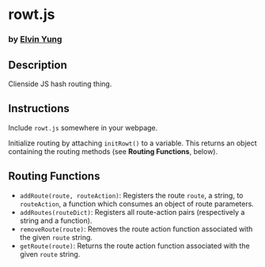 # rowt.js
### by [Elvin Yung](https://github.com/elvinyung)

## Description
Clienside JS hash routing thing. 

## Instructions
Include `rowt.js` somewhere in your webpage.

Initialize routing by attaching `initRowt()` to a variable. This returns an object containing the routing methods (see **Routing Functions**, below).

## Routing Functions
* `addRoute(route, routeAction)`: Registers the route `route`, a string, to `routeAction`, a function which consumes an object of route parameters.
* `addRoutes(routeDict)`: Registers all route-action pairs (respectively a string and a function).
* `removeRoute(route)`: Removes the route action function associated with the given `route` string.
* `getRoute(route)`: Returns the route action function associated with the given `route` string.